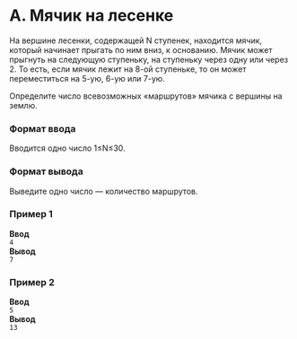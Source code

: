 # A. Мячик на лесенке

На вершине лесенки, содержащей N ступенек, находится мячик, который начинает прыгать по ним вниз, к основанию. Мячик может прыгнуть на следующую ступеньку, на ступеньку через одну или через 2. То есть, если мячик лежит на 8-ой ступеньке, то он может переместиться на 5-ую, 6-ую или 7-ую.

Определите число всевозможных «маршрутов» мячика с вершины на землю.

### Формат ввода

Вводится одно число 1≤N≤30.

### Формат вывода

Выведите одно число — количество маршрутов.

### Пример 1

**Ввод**  
`4`  
**Вывод**  
`7`

### Пример 2

**Ввод**    
`5`  
**Вывод**  
`13`